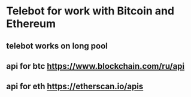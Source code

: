 # Telebot for work with Bitcoin and Ethereum
## telebot works on long pool
## api for btc https://www.blockchain.com/ru/api
## api for eth https://etherscan.io/apis
